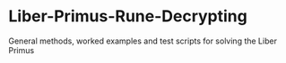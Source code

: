 # Liber-Primus-Rune-Decrypting
General methods, worked examples and test scripts for solving the Liber Primus  
